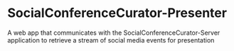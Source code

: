 # SocialConferenceCurator-Presenter
A web app that communicates with the SocialConferenceCurator-Server application to retrieve a stream of social media events for presentation
